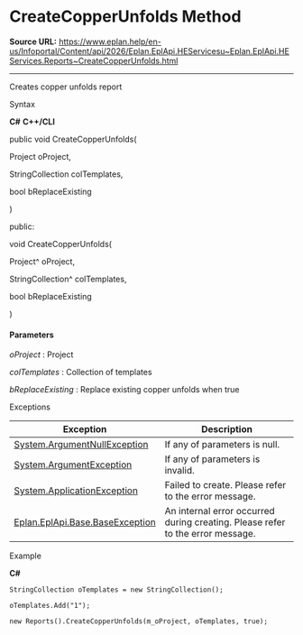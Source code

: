 # CreateCopperUnfolds Method

**Source URL:** https://www.eplan.help/en-us/Infoportal/Content/api/2026/Eplan.EplApi.HEServicesu~Eplan.EplApi.HEServices.Reports~CreateCopperUnfolds.html

---

Creates copper unfolds report

Syntax

**C#**
**C++/CLI**


public void CreateCopperUnfolds( 

   Project oProject,

   StringCollection colTemplates,

   bool bReplaceExisting

)

public:

void CreateCopperUnfolds( 

   Project^ oProject,

   StringCollection^ colTemplates,

   bool bReplaceExisting

)


#### Parameters

*oProject*
:   Project

*colTemplates*
:   Collection of templates

*bReplaceExisting*
:   Replace existing copper unfolds when true

Exceptions

| Exception | Description |
| --- | --- |
| [System.ArgumentNullException](#) | If any of parameters is null. |
| [System.ArgumentException](#) | If any of parameters is invalid. |
| [System.ApplicationException](#) | Failed to create. Please refer to the error message. |
| [Eplan.EplApi.Base.BaseException](Eplan.EplApi.Baseu~Eplan.EplApi.Base.BaseException.html) | An internal error occurred during creating. Please refer to the error message. |

Example

**C#**

```
StringCollection oTemplates = new StringCollection();

oTemplates.Add("1");

new Reports().CreateCopperUnfolds(m_oProject, oTemplates, true);
```

